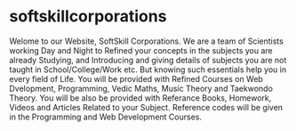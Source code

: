 # softskillcorporations
Welome to our Website, SoftSkill Corporations. We are a team of Scientists working Day and Night to Refined your concepts in the subjects you are already Studying, and Introducing and giving details of subjects you are not taught in School/College/Work etc. But knowing such essentials help you in every field of Life. You will be provided with Refined Courses on Web Dvelopment, Programming, Vedic Maths, Music Theory and Taekwondo Theory. You will be also be provided with Referance Books, Homework, Videos and Articles Related to your Subject. Reference codes will be given in the Programming and Web Development Courses.
